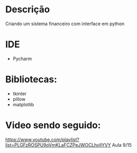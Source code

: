 # Descrição
Criando um sistema financeiro com interface em python

# IDE
- Pycharm

# Bibliotecas:
- tkinter
- pillow
- matplotlib

# Video sendo seguido:
https://www.youtube.com/playlist?list=PLGFzROSPU9oVmKLaFCZPeJWOCLhyIlYVY
Aula 9/15
